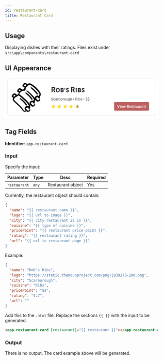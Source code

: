 ```yaml
---
id: restaurant-card
title: Restaurant Card
---
```


## Usage

Displaying dishes with their ratings. Files exist under `src\app\components\restaurant-card`

## UI Appearance

![alt text](../../static/img/examples/restaurant-card.PNG "Restaurant Card")

## Tag Fields

**Identifier**: `app-restaurant-card`

### Input

Specify the input:

| Parameter    | Type  | Desc              | Required |
| ------------ | ----- | ----------------- | -------- |
| `restaurant` | `any` | Restaurant object | Yes      |

Currently, the restaurant object should contain:

```json
{
  "name": "{{ restaurant name }}",
  "logo": "{{ url to image }}",
  "city": "{{ city restaurant is in }}",
  "cuisine": "{{ type of cuisine }}",
  "pricePoint": "{{ restaurant price point }}",
  "rating": "{{ restaurant rating }}",
  "url": "{{ url to restaurant page }}"
}
```

Example:

```json
{
  "name": "Rob's Ribs",
  "logo": "https://static.thenounproject.com/png/1939273-200.png",
  "city": "Scarborough",
  "cuisine": "Ribs",
  "pricePoint": "$$",
  "rating": "4.7",
  "url": ""
}
```

Add this to the `.html` file. Replace the sections `{{ }}` with the input to be generated.

```html
<app-restaurant-card [restaurant]="{{ restaurant }}"></app-restaurant-card>
```

### Output

There is no output. The card example above will be generated.
